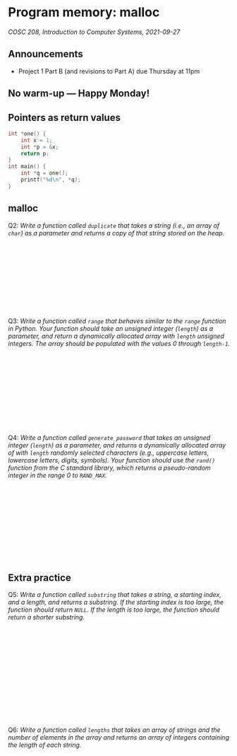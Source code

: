 # Program memory: malloc
_COSC 208, Introduction to Computer Systems, 2021-09-27_

## Announcements
* Project 1 Part B (and revisions to Part A) due Thursday at 11pm

## No warm-up — Happy Monday!

## Pointers as return values
```C
int *one() {
    int x = 1;
    int *p = &x;
    return p;
}
int main() {
    int *q = one();
    printf("%d\n", *q);
}
```  

## malloc
Q2: _Write a function called `duplicate` that takes a string (i.e., an array of `char`) as a parameter and returns a copy of that string stored on the heap._
```C













```

Q3: _Write a function called `range` that behaves similar to the `range` function in Python. Your function should take an unsigned integer (`length`) as a parameter, and return a dynamically allocated array with `length` unsigned integers. The array should be populated with the values 0 through `length-1`._
```C














```

Q4: _Write a function called `generate_password` that takes an unsigned integer (`length`) as a parameter, and returns a dynamically allocated array of with `length` randomly selected characters (e.g., uppercase letters, lowercase letters, digits, symbols). Your function should use the `rand()` function from the C standard library, which returns a pseudo-random integer in the range 0 to `RAND_MAX`._
```C














```

## Extra practice
Q5: _Write a function called `substring` that takes a string, a starting index, and a length, and returns a substring. If the starting index is too large, the function should return `NULL`. If the length is too large, the function should return a shorter substring._
```C

















```

Q6: _Write a function called `lengths` that takes an array of strings and the number of elements in the array and returns an array of integers containing the length of each string._